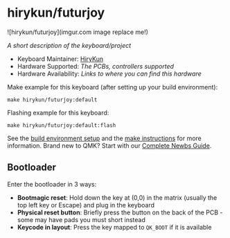 # hirykun/futurjoy

![hirykun/futurjoy](imgur.com image replace me!)

*A short description of the keyboard/project*

* Keyboard Maintainer: [HiryKun](https://github.com/HiryKun)
* Hardware Supported: *The PCBs, controllers supported*
* Hardware Availability: *Links to where you can find this hardware*

Make example for this keyboard (after setting up your build environment):

    make hirykun/futurjoy:default

Flashing example for this keyboard:

    make hirykun/futurjoy:default:flash

See the [build environment setup](https://docs.qmk.fm/#/getting_started_build_tools) and the [make instructions](https://docs.qmk.fm/#/getting_started_make_guide) for more information. Brand new to QMK? Start with our [Complete Newbs Guide](https://docs.qmk.fm/#/newbs).

## Bootloader

Enter the bootloader in 3 ways:

* **Bootmagic reset**: Hold down the key at (0,0) in the matrix (usually the top left key or Escape) and plug in the keyboard
* **Physical reset button**: Briefly press the button on the back of the PCB - some may have pads you must short instead
* **Keycode in layout**: Press the key mapped to `QK_BOOT` if it is available
